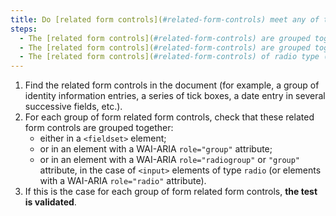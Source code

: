```yaml
---
title: Do [related form controls](#related-form-controls) meet any of these conditions, if necessary?
steps:
  - The [related form controls](#related-form-controls) are grouped together in a `<fieldset>` tag.
  - The [related form controls](#related-form-controls) are grouped together in a tag with a WAI-ARIA `role="group"` attribute.
  - The [related form controls](#related-form-controls) of radio type (`<input type="radio">`) or tags with a WAI-ARIA `role="radio"` attribute) are grouped together in a tag with a WAI-ARIA `role="radiogroup"` or `role="group"` attribute.
---
```


1. Find the related form controls in the document (for example, a group of identity information entries, a series of tick boxes, a date entry in several successive fields, etc.).
2. For each group of form related form controls, check that these related form controls are grouped together:
   - either in a `<fieldset>` element;
   - or in an element with a WAI-ARIA `role="group"` attribute;
   - or in an element with a WAI-ARIA `role="radiogroup"` or `"group"` attribute, in the case of `<input>` elements of type `radio` (or elements with a WAI-ARIA `role="radio"` attribute).
3. If this is the case for each group of form related form controls, **the test is validated**.
